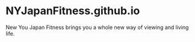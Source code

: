 # NYJapanFitness.github.io
New You Japan Fitness brings you a whole new way of viewing and living life.
